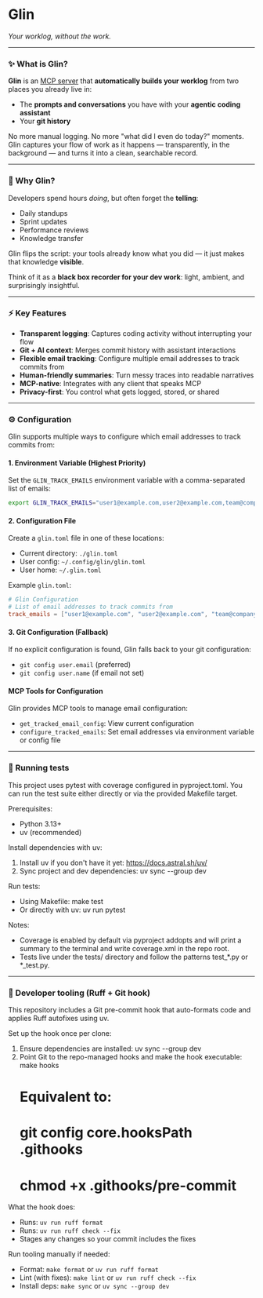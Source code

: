 # **Glin**
*Your worklog, without the work.*

---

### ✨ What is Glin?
**Glin** is an [MCP server](https://modelcontextprotocol.io/) that **automatically builds your worklog** from two places you already live in:

- The **prompts and conversations** you have with your **agentic coding assistant**
- Your **git history**

No more manual logging. No more "what did I even do today?" moments.  
Glin captures your flow of work as it happens — transparently, in the background — and turns it into a clean, searchable record.

---

### 🔮 Why Glin?
Developers spend hours *doing*, but often forget the **telling**:
- Daily standups
- Sprint updates
- Performance reviews
- Knowledge transfer

Glin flips the script: your tools already know what you did — it just makes that knowledge **visible**.

Think of it as a **black box recorder for your dev work**: light, ambient, and surprisingly insightful.

---

### ⚡ Key Features
- **Transparent logging**: Captures coding activity without interrupting your flow
- **Git + AI context**: Merges commit history with assistant interactions
- **Flexible email tracking**: Configure multiple email addresses to track commits from
- **Human-friendly summaries**: Turn messy traces into readable narratives
- **MCP-native**: Integrates with any client that speaks MCP
- **Privacy-first**: You control what gets logged, stored, or shared



---

### ⚙️ Configuration

Glin supports multiple ways to configure which email addresses to track commits from:

#### 1. Environment Variable (Highest Priority)
Set the `GLIN_TRACK_EMAILS` environment variable with a comma-separated list of emails:
```bash
export GLIN_TRACK_EMAILS="user1@example.com,user2@example.com,team@company.com"
```

#### 2. Configuration File
Create a `glin.toml` file in one of these locations:
- Current directory: `./glin.toml`
- User config: `~/.config/glin/glin.toml`
- User home: `~/.glin.toml`

Example `glin.toml`:
```toml
# Glin Configuration
# List of email addresses to track commits from
track_emails = ["user1@example.com", "user2@example.com", "team@company.com"]
```

#### 3. Git Configuration (Fallback)
If no explicit configuration is found, Glin falls back to your git configuration:
- `git config user.email` (preferred)
- `git config user.name` (if email not set)

#### MCP Tools for Configuration
Glin provides MCP tools to manage email configuration:
- `get_tracked_email_config`: View current configuration
- `configure_tracked_emails`: Set email addresses via environment variable or config file

---

### 🧪 Running tests
This project uses pytest with coverage configured in pyproject.toml. You can run the test suite either directly or via the provided Makefile target.

Prerequisites:
- Python 3.13+
- uv (recommended)

Install dependencies with uv:
1) Install uv if you don't have it yet: https://docs.astral.sh/uv/
2) Sync project and dev dependencies:
   uv sync --group dev

Run tests:
- Using Makefile:
   make test
- Or directly with uv:
   uv run pytest

Notes:
- Coverage is enabled by default via pyproject addopts and will print a summary to the terminal and write coverage.xml in the repo root.
- Tests live under the tests/ directory and follow the patterns test_*.py or *_test.py.

---

### 🧰 Developer tooling (Ruff + Git hook)
This repository includes a Git pre-commit hook that auto-formats code and applies Ruff autofixes using uv.

Set up the hook once per clone:
1) Ensure dependencies are installed:
   uv sync --group dev
2) Point Git to the repo-managed hooks and make the hook executable:
   make hooks
   # Equivalent to:
   # git config core.hooksPath .githooks
   # chmod +x .githooks/pre-commit

What the hook does:
- Runs: `uv run ruff format`
- Runs: `uv run ruff check --fix`
- Stages any changes so your commit includes the fixes

Run tooling manually if needed:
- Format: `make format` or `uv run ruff format`
- Lint (with fixes): `make lint` or `uv run ruff check --fix`
- Install deps: `make sync` or `uv sync --group dev`
